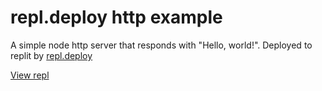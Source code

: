 # repl.deploy http example
A simple node http server that responds with "Hello, world!". Deployed to replit by [repl.deploy](https://github.com/KhushrajRathod/repl.deploy)

[View repl](https://repl.it/@KhushrajRathod/repldeploy-http-example)
